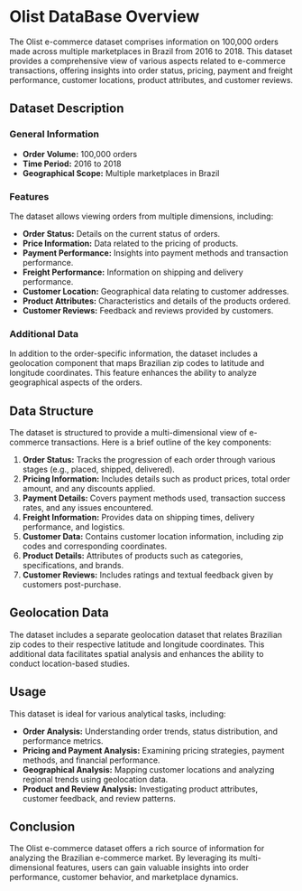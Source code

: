 # Olist DataBase Overview 


The Olist e-commerce dataset comprises information on 100,000 orders made across multiple marketplaces in Brazil from 2016 to 2018. This dataset provides a comprehensive view of various aspects related to e-commerce transactions, offering insights into order status, pricing, payment and freight performance, customer locations, product attributes, and customer reviews.

## Dataset Description

### General Information

- **Order Volume:** 100,000 orders
- **Time Period:** 2016 to 2018
- **Geographical Scope:** Multiple marketplaces in Brazil

### Features

The dataset allows viewing orders from multiple dimensions, including:

- **Order Status:** Details on the current status of orders.
- **Price Information:** Data related to the pricing of products.
- **Payment Performance:** Insights into payment methods and transaction performance.
- **Freight Performance:** Information on shipping and delivery performance.
- **Customer Location:** Geographical data relating to customer addresses.
- **Product Attributes:** Characteristics and details of the products ordered.
- **Customer Reviews:** Feedback and reviews provided by customers.

### Additional Data

In addition to the order-specific information, the dataset includes a geolocation component that maps Brazilian zip codes to latitude and longitude coordinates. This feature enhances the ability to analyze geographical aspects of the orders.

## Data Structure

The dataset is structured to provide a multi-dimensional view of e-commerce transactions. Here is a brief outline of the key components:

1. **Order Status:** Tracks the progression of each order through various stages (e.g., placed, shipped, delivered).
2. **Pricing Information:** Includes details such as product prices, total order amount, and any discounts applied.
3. **Payment Details:** Covers payment methods used, transaction success rates, and any issues encountered.
4. **Freight Information:** Provides data on shipping times, delivery performance, and logistics.
5. **Customer Data:** Contains customer location information, including zip codes and corresponding coordinates.
6. **Product Details:** Attributes of products such as categories, specifications, and brands.
7. **Customer Reviews:** Includes ratings and textual feedback given by customers post-purchase.

## Geolocation Data

The dataset includes a separate geolocation dataset that relates Brazilian zip codes to their respective latitude and longitude coordinates. This additional data facilitates spatial analysis and enhances the ability to conduct location-based studies.

## Usage

This dataset is ideal for various analytical tasks, including:

- **Order Analysis:** Understanding order trends, status distribution, and performance metrics.
- **Pricing and Payment Analysis:** Examining pricing strategies, payment methods, and financial performance.
- **Geographical Analysis:** Mapping customer locations and analyzing regional trends using geolocation data.
- **Product and Review Analysis:** Investigating product attributes, customer feedback, and review patterns.

## Conclusion

The Olist e-commerce dataset offers a rich source of information for analyzing the Brazilian e-commerce market. By leveraging its multi-dimensional features, users can gain valuable insights into order performance, customer behavior, and marketplace dynamics.
